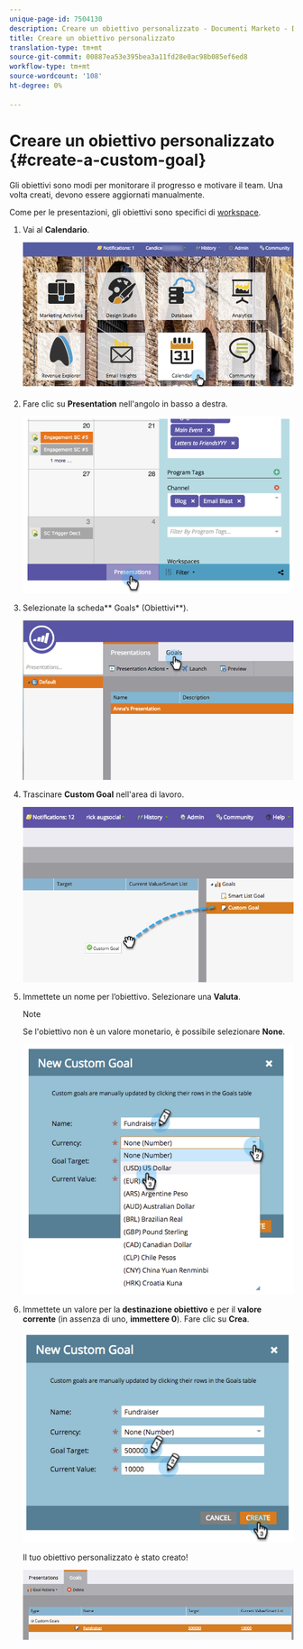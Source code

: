 ```yaml
---
unique-page-id: 7504130
description: Creare un obiettivo personalizzato - Documenti Marketo - Documentazione del prodotto
title: Creare un obiettivo personalizzato
translation-type: tm+mt
source-git-commit: 00887ea53e395bea3a11fd28e0ac98b085ef6ed8
workflow-type: tm+mt
source-wordcount: '108'
ht-degree: 0%

---
```



# Creare un obiettivo personalizzato {#create-a-custom-goal}

Gli obiettivi sono modi per monitorare il progresso e motivare il team. Una volta creati, devono essere aggiornati manualmente.

Come per le presentazioni, gli obiettivi sono specifici di [workspace](../../../../product-docs/administration/workspaces-and-person-partitions/understanding-workspaces-and-person-partitions.md).

1. Vai al **Calendario**.

   ![](assets/2017-05-10-15-30-47-2.png)

1. Fare clic su **Presentation** nell&#39;angolo in basso a destra.

   ![](assets/image2015-3-24-12-3a2-3a55.png)

1. Selezionate la scheda** Goals* (Obiettivi**).

   ![](assets/image2015-3-26-12-3a24-3a49.png)

1. Trascinare **Custom Goal** nell&#39;area di lavoro.

   ![](assets/image2015-3-24-12-3a32-3a45.png)

1. Immettete un nome per l’obiettivo. Selezionare una **Valuta**.

   >[!NOTE]
   >
   >Se l&#39;obiettivo non è un valore monetario, è possibile selezionare **None**.

   ![](assets/image2015-3-24-12-3a36-3a0.png)

1. Immettete un valore per la **destinazione obiettivo** e per il **valore corrente** (in assenza di uno, **immettere 0**). Fare clic su **Crea**.

   ![](assets/image2015-3-24-12-3a39-3a28.png)

   Il tuo obiettivo personalizzato è stato creato!

   ![](assets/image2015-3-24-12-3a41-3a43.png)

